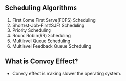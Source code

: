 ## Scheduling Algorithms
1. First Come First Serve(FCFS) Scheduling
2. Shortest-Job-First(SJF) Scheduling
3. Priority Scheduling
4. Round Robin(RR) Scheduling
5. Multilevel Queue Scheduling
6. Multilevel Feedback Queue Scheduling

## What is Convoy Effect?
- Convoy effect is making slower the operating system. 